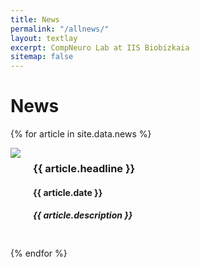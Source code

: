 ```yaml
---
title: News
permalink: "/allnews/"
layout: textlay
excerpt: CompNeuro Lab at IIS Biobizkaia
sitemap: false
---
```


# News

{% for article in site.data.news %}
<div style="display: flex; align-items: flex-start; margin-bottom: 20px;">
  <div style="margin-right: 20px;">
  <img src="{{ site.url }}{{ site.baseurl }}/images/newspic/{{ article.image }}" style="max-width: 250px; height: auto; display: block;">
  </div>
  <div style="flex-grow: 1;">
  <h3>{{ article.headline }}</h3>
  <h4>{{ article.date }}</h4> 
  <h5>{{ article.description }}</h5>
  </div>
</div>
{% endfor %}



